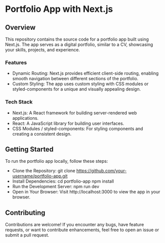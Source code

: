 
# Portfolio App with Next.js #

## Overview ##
This repository contains the source code for a portfolio app built using Next.js. The app serves as a digital portfolio, similar to a CV, showcasing your skills, projects, and experience.

### Features ###

* Dynamic Routing: Next.js provides efficient client-side routing, enabling smooth navigation between different sections of the portfolio.
* Custom Styling: The app uses custom styling with CSS modules or styled-components for a unique and visually appealing design.

### Tech Stack ### 

* Next.js: A React framework for building server-rendered web applications.
* React: A JavaScript library for building user interfaces.
* CSS Modules / styled-components: For styling components and creating a consistent design.

## Getting Started ##

To run the portfolio app locally, follow these steps:

* Clone the Repository: git clone https://github.com/your-username/portfolio-app.git
* Install Dependencies: cd portfolio-app npm install
* Run the Development Server: npm run dev
* Open in Your Browser: Visit http://localhost:3000 to view the app in your browser.

## Contributing ##
Contributions are welcome! If you encounter any bugs, have feature requests, or want to contribute enhancements, feel free to open an issue or submit a pull request.
